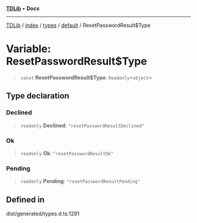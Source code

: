 [**TDLib**](../../../../../../README.md) • **Docs**

***

[TDLib](../../../../../../modules.md) / [index](../../../../../README.md) / [types](../../../README.md) / [default](../README.md) / ResetPasswordResult$Type

# Variable: ResetPasswordResult$Type

> `const` **ResetPasswordResult$Type**: `Readonly`\<`object`\>

## Type declaration

### Declined

> `readonly` **Declined**: `"resetPasswordResultDeclined"`

### Ok

> `readonly` **Ok**: `"resetPasswordResultOk"`

### Pending

> `readonly` **Pending**: `"resetPasswordResultPending"`

## Defined in

dist/generated/types.d.ts:1291
